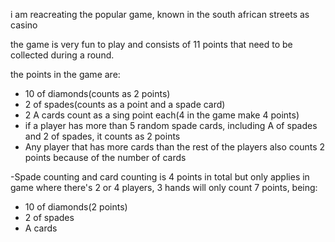 i am reacreating the popular game, known in the south african streets as casino

the game is very fun to play and consists of 11 points that need to be collected during a round.

the points in the game are:
 - 10 of diamonds(counts as 2 points)
 - 2 of spades(counts as a point and a spade card)
 - 2 A cards count as a  sing point each(4 in the game make 4 points)
 - if a player has more than 5 random spade cards, including A of spades and 2 of spades, it counts as 2 points
 - Any player that has more cards than the rest of the players also counts 2 points because of the number of cards

 -Spade counting and card counting is 4 points in total but only applies in game where there's 2 or 4 players, 3 hands will only count 7 points, being:
 - 10 of diamonds(2 points)
 - 2 of spades
 - A cards
